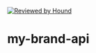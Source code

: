 [![Reviewed by Hound](https://img.shields.io/badge/Reviewed_by-Hound-8E64B0.svg)](https://houndci.com)

# my-brand-api
